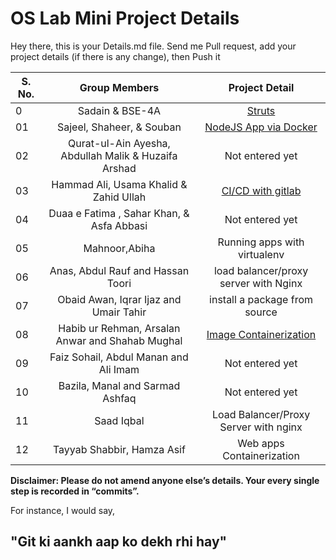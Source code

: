 # OS Lab Mini Project Details

Hey there, this is your Details.md file. Send me Pull request, add your project details (if there is any change), then Push it

| S. No. |                    Group Members                     |                             Project Detail                             |
| ------ | :--------------------------------------------------: | :--------------------------------------------------------------------: |
| 0      |                   Sadain & BSE-4A                    |            [Struts](https://github.com/sadainiqrar/struts)             |
| 01     |              Sajeel, Shaheer, & Souban               | [NodeJS App via Docker](https://github.com/pyBae-py/oslab-project.git) |
| 02     | Qurat-ul-Ain Ayesha, Abdullah Malik & Huzaifa Arshad |                            Not entered yet                             |
| 03     |        Hammad Ali, Usama Khalid & Zahid Ullah        | [CI/CD with gitlab](https://github.com/usamakhalidxo0/ci-cd)           | 
| 04     |      Duaa e Fatima , Sahar Khan, & Asfa Abbasi       |                            Not entered yet                             |
| 05     |                    Mahnoor,Abiha                     |                      Running apps with virtualenv                      |
| 06     |          Anas, Abdul Rauf and Hassan Toori           |                 load balancer/proxy server with Nginx                  |
| 07     |        Obaid Awan, Iqrar Ijaz and Umair Tahir        |                     install a package from source                      |
| 08     |   Habib ur Rehman, Arsalan Anwar and Shahab Mughal   | [Image Containerization](https://github.com/arslan919/OS-Lab-Project) |
| 09     |        Faiz Sohail, Abdul Manan and Ali Imam         |                            Not entered yet                             |
| 10     |           Bazila, Manal and Sarmad Ashfaq            |                            Not entered yet                             |
| 11     |                      Saad Iqbal                      |                 Load Balancer/Proxy Server with nginx                  |
| 12     |              Tayyab Shabbir, Hamza Asif              |                       Web apps Containerization                        |

**Disclaimer: Please do not amend anyone else’s details. Your every single step is recorded in “commits”.**

For instance, I would say,

## "Git ki aankh aap ko dekh rhi hay"
